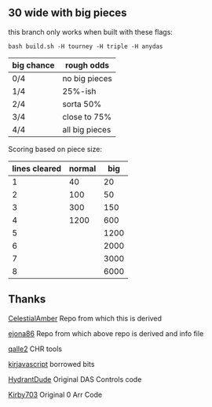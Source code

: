 ## 30 wide with big pieces

this branch only works when built with these flags:

`bash build.sh -H tourney -H triple -H anydas`

| big chance | rough odds |
|-------|-------|
| 0/4 | no big pieces |
| 1/4 | 25%-ish |
| 2/4 | sorta 50% |
| 3/4 | close to 75% |
| 4/4 | all big pieces |

Scoring based on piece size:

| lines cleared | normal | big |
|---|----|-----|
| 1 | 40 | 20 |
| 2 | 100 | 50 |
| 3 | 300 | 150 |
| 4 | 1200 | 600 |
| 5 | | 1200 |
| 6 | | 2000 |
| 7 | | 3000 |
| 8 | | 6000 |

## Thanks

[CelestialAmber](https://github.com/CelestialAmber/TetrisNESDisasm) Repo from which this is derived

[ejona86](https://github.com/ejona86/taus) Repo from which above repo is derived and info file

[qalle2](https://github.com/qalle2/nes-util) CHR tools

[kirjavascript](https://github.com/kirjavascript/TetrisGYM) borrowed bits

[HydrantDude](https://github.com/hydrantdude) Original DAS Controls code

[Kirby703](https://github.com/Kirby703) Original 0 Arr Code
